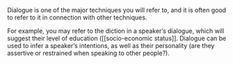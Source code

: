 Dialogue is one of the major techniques you will refer to, and it is often good to refer to it in connection with other techniques.

For example, you may refer to the diction in a speaker’s dialogue, which will suggest their level of education ([[socio-economic status]]. Dialogue can be used to infer a speaker’s intentions, as well as their personality (are they assertive or restrained when speaking to other people?).